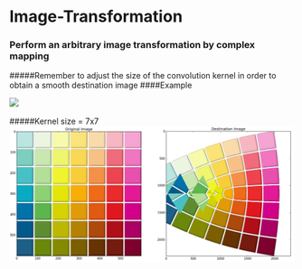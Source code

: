 # Image-Transformation
### Perform an arbitrary image transformation by complex mapping
#####Remember to adjust the size of the convolution kernel in order to obtain a smooth destination image
####Example

<img src="http://latex.codecogs.com/gif.latex?\huge {f(z)=z^{1.2}}"/>
<br/>

#####Kernel size = 7x7
![](demo.png)
